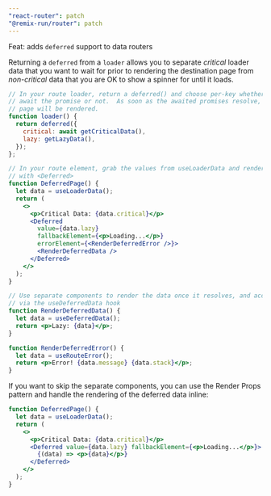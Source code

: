 ```yaml
---
"react-router": patch
"@remix-run/router": patch
---
```


Feat: adds `deferred` support to data routers

Returning a `deferred` from a `loader` allows you to separate _critical_ loader data that you want to wait for prior to rendering the destination page from _non-critical_ data that you are OK to show a spinner for until it loads.

```jsx
// In your route loader, return a deferred() and choose per-key whether to
// await the promise or not.  As soon as the awaited promises resolve, the
// page will be rendered.
function loader() {
  return deferred({
    critical: await getCriticalData(),
    lazy: getLazyData(),
  });
};

// In your route element, grab the values from useLoaderData and render them
// with <Deferred>
function DeferredPage() {
  let data = useLoaderData();
  return (
    <>
      <p>Critical Data: {data.critical}</p>
      <Deferred
        value={data.lazy}
        fallbackElement={<p>Loading...</p>}
        errorElement={<RenderDeferredError />}>
        <RenderDeferredData />
      </Deferred>
    </>
  );
}

// Use separate components to render the data once it resolves, and access it
// via the useDeferredData hook
function RenderDeferredData() {
  let data = useDeferredData();
  return <p>Lazy: {data}</p>;
}

function RenderDeferredError() {
  let data = useRouteError();
  return <p>Error! {data.message} {data.stack}</p>;
}
```

If you want to skip the separate components, you can use the Render Props
pattern and handle the rendering of the deferred data inline:

```jsx
function DeferredPage() {
  let data = useLoaderData();
  return (
    <>
      <p>Critical Data: {data.critical}</p>
      <Deferred value={data.lazy} fallbackElement={<p>Loading...</p>}>
        {(data) => <p>{data}</p>}
      </Deferred>
    </>
  );
}
```
